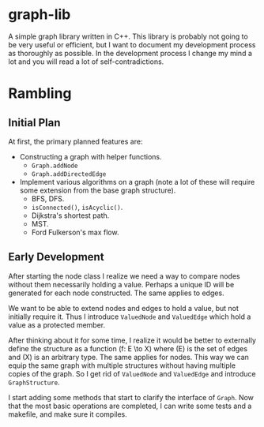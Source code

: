 # graph-lib

A simple graph library written in C++. This library is probably not going to be very useful or efficient, but I want to document my development process as thoroughly as possible. In the development process I change my mind a lot and you will read a lot of self-contradictions.

# Rambling

## Initial Plan

At first, the primary planned features are:

- Constructing a graph with helper functions.
    - ``Graph.addNode``
    - ``Graph.addDirectedEdge``
- Implement various algorithms on a graph (note a lot of these will require some extension from the base graph structure).
    - BFS, DFS.
    - ``isConnected()``, ``isAcyclic()``.
    - Dijkstra's shortest path.
    - MST.
    - Ford Fulkerson's max flow.

## Early Development

After starting the node class I realize we need a way to compare nodes without them necessarily holding a value. Perhaps a unique ID will be generated for each node constructed. The same applies to edges.

We want to be able to extend nodes and edges to hold a value, but not initially require it. Thus I introduce ``ValuedNode`` and ``ValuedEdge`` which hold a value as a protected member.

After thinking about it for some time, I realize it would be better to externally define the structure as a function \(f: E \to X\) where \(E\) is the set of edges and \(X\) is an arbitrary type. The same applies for nodes. This way we can equip the same graph with multiple structures without having multiple copies of the graph. So I get rid of ``ValuedNode`` and ``ValuedEdge`` and introduce ``GraphStructure``.

I start adding some methods that start to clarify the interface of ``Graph``. Now that the most basic operations are completed, I can write some tests and a makefile, and make sure it compiles.
